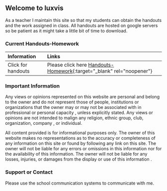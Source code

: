 ## Welcome to luxvis

As a teacher I maintain this site so that my students can obtain the handouts and the work assigned in class. All handouts are hosted on google servers so be patient as it might take a little bit of time to download.

### Current Handouts-Homework

| Information     | Links       |  
|:-------------|:------------------| 
| Click for handouts       | Please click here [Handouts-Homework](https://docs.google.com/document/d/1nB_05qg7vJPmd7OBDr5WaIMbbLy7OA99UjhFxH3d1S4/edit?tab=t.0){:target="_blank" rel="noopener"} |  
 



### Important Information

Any views or opinions represented on this website are personal and belong to the owner and do not represent those of people, institutions or organizations that the owner may or may not be associated with in professional or personal capacity , unless explicitly stated.  Any views or opinions are not intended to malign any religion, ethnic group, club, organization, company , or individual.

All content provided is for informational purposes only. The owner of this website makes no representations as to the accuracy or completeness of any information on this site or found by following any link on this site. The owner will not be liable for any errors or omissions in this information nor for the availability of this information. The owner will not be liable for any losses, injuries, or damages from the display or use of this information .


### Support or Contact

Please use the school communication systems to communicate with me.
